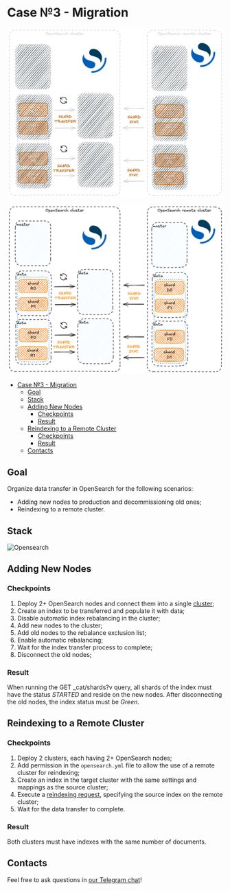 # Case №3 - Migration

<div align="center">

  ![Result diagram dark](img/03-opensearch-migration-dark.png#gh-dark-mode-only)

</div>

<div align="center">

  ![Result diagram light](img/03-opensearch-migration-light.png#gh-light-mode-only)

</div>

- [Case №3 - Migration](#case-3---migration)
  - [Goal](#goal)
  - [Stack](#stack)
  - [Adding New Nodes](#adding-new-nodes)
    - [Checkpoints](#checkpoints)
    - [Result](#result)
  - [Reindexing to a Remote Cluster](#reindexing-to-a-remote-cluster)
    - [Checkpoints](#checkpoints-1)
    - [Result](#result-1)
  - [Contacts](#contacts)

## Goal

Organize data transfer in OpenSearch for the following scenarios:

- Adding new nodes to production and decommissioning old ones;
- Reindexing to a remote cluster.

## Stack

![Opensearch](https://img.shields.io/badge/opensearch-005EB8.svg?style=for-the-badge&logo=OpenSearch&logoColor=white)

## Adding New Nodes

### Checkpoints

1. Deploy 2+ OpenSearch nodes and connect them into a single [cluster](https://docs.opensearch.org/docs/latest/install-and-configure/configuring-opensearch/cluster-settings#cluster-level-routing-and-allocation-settings);
2. Create an index to be transferred and populate it with data;
3. Disable automatic index rebalancing in the cluster;
4. Add new nodes to the cluster;
5. Add old nodes to the rebalance exclusion list;
6. Enable automatic rebalancing;
7. Wait for the index transfer process to complete;
8. Disconnect the old nodes;

### Result

When running the GET _cat/shards?v query, all shards of the index must have the status *STARTED* and reside on the new nodes. After disconnecting the old nodes, the index status must be *Green*.

## Reindexing to a Remote Cluster

### Checkpoints

1. Deploy 2 clusters, each having 2+ OpenSearch nodes;
2. Add permission in the `opensearch.yml` file to allow the use of a remote cluster for reindexing;
3. Create an index in the target cluster with the same settings and mappings as the source cluster;
4. Execute a [reindexing request](https://docs.opensearch.org/docs/latest/im-plugin/reindex-data/), specifying the source index on the remote cluster;
5. Wait for the data transfer to complete.

### Result

Both clusters must have indexes with the same number of documents.

## Contacts

Feel free to ask questions in [our Telegram chat](https://t.me/+nSELCyIX8ltlNjU6)!
